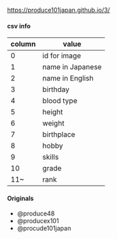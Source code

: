 https://produce101japan.github.io/3/

#### csv info

| column | value |
|--|--|
| 0 | id for image |
| 1 | name in Japanese |
| 2 | name in English |
| 3 | birthday |
| 4 | blood type |
| 5 | height |
| 6 | weight |
| 7 | birthplace |
| 8 | hobby |
| 9 | skills |
| 10 | grade |
| 11~ | rank |

#### Originals

* @produce48
* @producex101
* @procude101japan
